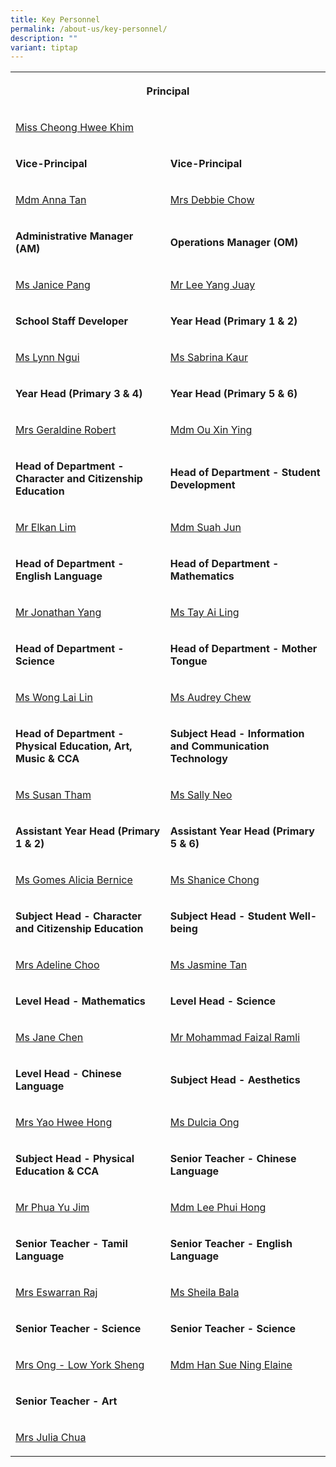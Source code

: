 ```yaml
---
title: Key Personnel
permalink: /about-us/key-personnel/
description: ""
variant: tiptap
---
```

<table style="minWidth: 50px">
<colgroup>
<col>
<col>
</colgroup>
<tbody>
<tr>
<th rowspan="1" colspan="2">
<p>Principal</p>
</th>
</tr>
<tr>
<td rowspan="1" colspan="2">
<p><a href="mailto:cheong_hwee_khim@moe.edu.sg" rel="noopener noreferrer nofollow" target="_blank">Miss Cheong Hwee Khim</a>
</p>
</td>
</tr>
<tr>
<td rowspan="1" colspan="1">
<p><strong>Vice-Principal</strong>
</p>
</td>
<td rowspan="1" colspan="1">
<p><strong>Vice-Principal</strong>
</p>
</td>
</tr>
<tr>
<td rowspan="1" colspan="1">
<p><a href="mailto:tan_mei_mei@moe.edu.sg" rel="noopener noreferrer nofollow" target="_blank">Mdm Anna Tan</a>
</p>
</td>
<td rowspan="1" colspan="1">
<p><a href="mailto:debbie_chow@moe.edu.sg" rel="noopener noreferrer nofollow" target="_blank">Mrs Debbie Chow</a>
</p>
</td>
</tr>
<tr>
<td rowspan="1" colspan="1">
<p><strong>Administrative Manager (AM)</strong>
</p>
</td>
<td rowspan="1" colspan="1">
<p><strong>Operations Manager (OM)</strong>
</p>
</td>
</tr>
<tr>
<td rowspan="1" colspan="1">
<p><a href="mailto:pang_wai_tee@moe.edu.sg" rel="noopener noreferrer nofollow" target="_blank">Ms Janice Pang</a>
</p>
</td>
<td rowspan="1" colspan="1">
<p><a href="mailto:lee_yang_juay@moe.edu.sg" rel="noopener noreferrer nofollow" target="_blank">Mr Lee Yang Juay</a>
</p>
</td>
</tr>
<tr>
<td rowspan="1" colspan="1">
<p><strong>School Staff Developer</strong>
</p>
</td>
<td rowspan="1" colspan="1">
<p><strong>Year Head (Primary 1 &amp; 2)</strong>
</p>
</td>
</tr>
<tr>
<td rowspan="1" colspan="1">
<p><a href="mailto:ngui_shiyan_lynn@moe.edu.sg" rel="noopener noreferrer nofollow" target="_blank">Ms Lynn Ngui</a>
</p>
</td>
<td rowspan="1" colspan="1">
<p><a href="mailto:sabrina_kaur_jit_singh@moe.edu.sg" rel="noopener noreferrer nofollow" target="_blank">Ms Sabrina Kaur</a>
</p>
</td>
</tr>
<tr>
<td rowspan="1" colspan="1">
<p><strong>Year Head (Primary 3 &amp; 4)</strong>
</p>
</td>
<td rowspan="1" colspan="1">
<p><strong>Year Head (Primary 5 &amp; 6)</strong>
</p>
</td>
</tr>
<tr>
<td rowspan="1" colspan="1">
<p><a href="mailto:geraldine_robert@moe.edu.sg" rel="noopener noreferrer nofollow" target="_blank">Mrs Geraldine Robert</a>
</p>
</td>
<td rowspan="1" colspan="1">
<p><a href="mailto:ou_xin_ying@moe.edu.sg" rel="noopener noreferrer nofollow" target="_blank">Mdm Ou Xin Ying</a>
</p>
</td>
</tr>
<tr>
<td rowspan="1" colspan="1">
<p><strong>Head of Department - Character and Citizenship Education</strong>
</p>
</td>
<td rowspan="1" colspan="1">
<p><strong>Head of Department - Student Development</strong>
</p>
</td>
</tr>
<tr>
<td rowspan="1" colspan="1">
<p><a href="mailto:lim_boon_ching_elkan@moe.edu.sg" rel="noopener noreferrer nofollow" target="_blank">Mr Elkan Lim</a>
</p>
</td>
<td rowspan="1" colspan="1">
<p><a href="mailto:suah_jun@moe.edu.sg" rel="noopener noreferrer nofollow" target="_blank">Mdm Suah Jun</a>
</p>
</td>
</tr>
<tr>
<td rowspan="1" colspan="1">
<p><strong>Head of Department - English Language</strong>
</p>
</td>
<td rowspan="1" colspan="1">
<p><strong>Head of Department - Mathematics</strong>
</p>
</td>
</tr>
<tr>
<td rowspan="1" colspan="1">
<p><a href="mailto:yang_qing_an_jonathan@moe.edu.sg" rel="noopener noreferrer nofollow" target="_blank">Mr Jonathan Yang</a>
</p>
</td>
<td rowspan="1" colspan="1">
<p><a href="mailto:tay_ai_ling@moe.edu.sg" rel="noopener noreferrer nofollow" target="_blank">Ms Tay Ai Ling</a>
</p>
</td>
</tr>
<tr>
<td rowspan="1" colspan="1">
<p><strong>Head of Department - Science</strong>
</p>
</td>
<td rowspan="1" colspan="1">
<p><strong>Head of Department - Mother Tongue</strong>
</p>
</td>
</tr>
<tr>
<td rowspan="1" colspan="1">
<p><a href="mailto:wong_lai_lin@moe.edu.sg" rel="noopener noreferrer nofollow" target="_blank">Ms Wong Lai Lin</a>
</p>
</td>
<td rowspan="1" colspan="1">
<p><a href="mailto:chew_sor_teng@moe.edu.sg" rel="noopener noreferrer nofollow" target="_blank">Ms Audrey Chew</a>
</p>
</td>
</tr>
<tr>
<td rowspan="1" colspan="1">
<p><strong>Head of Department - Physical Education, Art, Music &amp; CCA</strong>
</p>
</td>
<td rowspan="1" colspan="1">
<p><strong>Subject Head - Information and Communication Technology&nbsp;</strong>
</p>
</td>
</tr>
<tr>
<td rowspan="1" colspan="1">
<p><a href="mailto:susan_tham_miew_peng@moe.edu.sg" rel="noopener noreferrer nofollow" target="_blank">Ms Susan Tham</a>
</p>
</td>
<td rowspan="1" colspan="1">
<p><a href="mailto:sally_neo@moe.edu.sg" rel="noopener noreferrer nofollow" target="_blank">Ms Sally Neo</a>
</p>
</td>
</tr>
<tr>
<td rowspan="1" colspan="1">
<p><strong>Assistant Year Head (Primary 1 &amp; 2)</strong>
</p>
</td>
<td rowspan="1" colspan="1">
<p><strong>Assistant Year Head (Primary 5 &amp; 6)</strong>
</p>
</td>
</tr>
<tr>
<td rowspan="1" colspan="1">
<p><a href="mailto:alicia_bernice_gomes@moe.edu.sg" rel="noopener noreferrer nofollow" target="_blank">Ms Gomes Alicia Bernice</a>
</p>
</td>
<td rowspan="1" colspan="1">
<p><a href="mailto:chong_shing_yee@moe.edu.sg" rel="noopener noreferrer nofollow" target="_blank">Ms Shanice Chong</a>
</p>
</td>
</tr>
<tr>
<td rowspan="1" colspan="1">
<p><strong>Subject Head - Character and Citizenship Education</strong>
</p>
</td>
<td rowspan="1" colspan="1">
<p><strong>Subject Head - Student Well-being</strong>
</p>
</td>
</tr>
<tr>
<td rowspan="1" colspan="1">
<p><a href="mailto:pang_gek_luang_adeline@moe.edu.sg" rel="noopener noreferrer nofollow" target="_blank">Mrs Adeline Choo</a>
</p>
</td>
<td rowspan="1" colspan="1">
<p><a href="mailto:tan_su_hsien_jasmine@moe.edu.sg" rel="noopener noreferrer nofollow" target="_blank">Ms Jasmine Tan</a>
</p>
</td>
</tr>
<tr>
<td rowspan="1" colspan="1">
<p><strong>Level Head - Mathematics</strong>
</p>
</td>
<td rowspan="1" colspan="1">
<p><strong>Level Head - Science</strong>
</p>
</td>
</tr>
<tr>
<td rowspan="1" colspan="1">
<p><a href="mailto:chen_mun_hui_jane@moe.edu.sg" rel="noopener noreferrer nofollow" target="_blank">Ms Jane Chen</a>
</p>
</td>
<td rowspan="1" colspan="1">
<p><a href="mailto:mohammad_faizal_ramli@moe.edu.sg" rel="noopener noreferrer nofollow" target="_blank">Mr Mohammad Faizal Ramli</a>
</p>
</td>
</tr>
<tr>
<td rowspan="1" colspan="1">
<p><strong>Level Head - Chinese Language</strong>
</p>
</td>
<td rowspan="1" colspan="1">
<p><strong>Subject Head - Aesthetics</strong>
</p>
</td>
</tr>
<tr>
<td rowspan="1" colspan="1">
<p><a href="mailto:tan_hwee_hong@moe.edu.sg" rel="noopener noreferrer nofollow" target="_blank">Mrs Yao Hwee Hong</a>
</p>
</td>
<td rowspan="1" colspan="1">
<p><a href="mailto:ong_tian_nu_dulcia@moe.edu.sg" rel="noopener noreferrer nofollow" target="_blank">Ms Dulcia Ong</a>
</p>
</td>
</tr>
<tr>
<td rowspan="1" colspan="1">
<p><strong>Subject Head - Physical Education &amp; CCA</strong>
</p>
</td>
<td rowspan="1" colspan="1">
<p><strong>Senior Teacher - Chinese Language</strong>
</p>
</td>
</tr>
<tr>
<td rowspan="1" colspan="1">
<p><a href="mailto:phua_yu_jim@moe.edu.sg" rel="noopener noreferrer nofollow" target="_blank">Mr Phua Yu Jim</a>
</p>
</td>
<td rowspan="1" colspan="1">
<p><a href="mailto:lee_phui_hong@moe.edu.sg" rel="noopener noreferrer nofollow" target="_blank">Mdm Lee Phui Hong</a>
</p>
</td>
</tr>
<tr>
<td rowspan="1" colspan="1">
<p><strong>Senior Teacher - Tamil Language</strong>
</p>
</td>
<td rowspan="1" colspan="1">
<p><strong>Senior Teacher - English Language</strong>
</p>
</td>
</tr>
<tr>
<td rowspan="1" colspan="1">
<p><a href="mailto:kasthuri_bai_v_l@moe.edu.sg" rel="noopener noreferrer nofollow" target="_blank">Mrs Eswarran Raj</a>
</p>
</td>
<td rowspan="1" colspan="1">
<p><a href="mailto:sheila_bala@moe.edu.sg" rel="noopener noreferrer nofollow" target="_blank">Ms Sheila Bala</a>
</p>
</td>
</tr>
<tr>
<td rowspan="1" colspan="1">
<p><strong>Senior Teacher - Science</strong>
</p>
</td>
<td rowspan="1" colspan="1">
<p><strong>Senior Teacher - Science</strong>
</p>
</td>
</tr>
<tr>
<td rowspan="1" colspan="1">
<p><a href="mailto:low_york_sheng@moe.edu.sg" rel="noopener noreferrer nofollow" target="_blank">Mrs Ong - Low York Sheng</a>
</p>
</td>
<td rowspan="1" colspan="1">
<p><a href="mailto:han_sue_ning_elaine@moe.edu.sg" rel="noopener noreferrer nofollow" target="_blank">Mdm Han Sue Ning Elaine</a>
</p>
</td>
</tr>
<tr>
<td rowspan="1" colspan="1">
<p><strong>Senior Teacher - Art</strong>
</p>
</td>
<td rowspan="1" colspan="1">
<p></p>
</td>
</tr>
<tr>
<td rowspan="1" colspan="1">
<p><a href="mailto:teng_poh_yin_julia@moe.edu.sg" rel="noopener noreferrer nofollow" target="_blank">Mrs Julia Chua</a>
</p>
</td>
<td rowspan="1" colspan="1">
<p></p>
</td>
</tr>
</tbody>
</table>
<p></p>
<p></p>
<p></p>